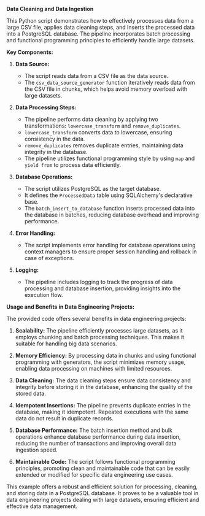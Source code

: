 **Data Cleaning and Data Ingestion**

This Python script demonstrates how to effectively processes data from a large CSV file, applies data cleaning steps, and inserts the processed data into a PostgreSQL database. The pipeline incorporates batch processing and functional programming principles to efficiently handle large datasets.

**Key Components:**

1. **Data Source:**
   - The script reads data from a CSV file as the data source.
   - The `csv_data_source_generator` function iteratively reads data from the CSV file in chunks, which helps avoid memory overload with large datasets.

2. **Data Processing Steps:**
   - The pipeline performs data cleaning by applying two transformations: `lowercase_transform` and `remove_duplicates`.
   - `lowercase_transform` converts data to lowercase, ensuring consistency in the data.
   - `remove_duplicates` removes duplicate entries, maintaining data integrity in the database.
   - The pipeline utilizes functional programming style by using `map` and `yield from` to process data efficiently.

3. **Database Operations:**
   - The script utilizes PostgreSQL as the target database.
   - It defines the `ProcessedData` table using SQLAlchemy's declarative base.
   - The `batch_insert_to_database` function inserts processed data into the database in batches, reducing database overhead and improving performance.

4. **Error Handling:**
   - The script implements error handling for database operations using context managers to ensure proper session handling and rollback in case of exceptions.

5. **Logging:**
   - The pipeline includes logging to track the progress of data processing and database insertion, providing insights into the execution flow.

**Usage and Benefits in Data Engineering Projects:**

The provided code offers several benefits in data engineering projects:

1. **Scalability:** The pipeline efficiently processes large datasets, as it employs chunking and batch processing techniques. This makes it suitable for handling big data scenarios.

2. **Memory Efficiency:** By processing data in chunks and using functional programming with generators, the script minimizes memory usage, enabling data processing on machines with limited resources.

3. **Data Cleaning:** The data cleaning steps ensure data consistency and integrity before storing it in the database, enhancing the quality of the stored data.

4. **Idempotent Insertions:** The pipeline prevents duplicate entries in the database, making it idempotent. Repeated executions with the same data do not result in duplicate records.

5. **Database Performance:** The batch insertion method and bulk operations enhance database performance during data insertion, reducing the number of transactions and improving overall data ingestion speed.

6. **Maintainable Code:** The script follows functional programming principles, promoting clean and maintainable code that can be easily extended or modified for specific data engineering use cases.

This example offers a robust and efficient solution for processing, cleaning, and storing data in a PostgreSQL database. It proves to be a valuable tool in data engineering projects dealing with large datasets, ensuring efficient and effective data management.
